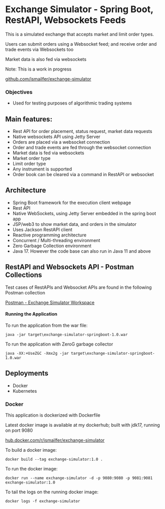 # Exchange Simulator - Spring Boot, RestAPI, Websockets Feeds

This is a simulated exchange that accepts market and limit order types.

Users can submit orders using a Websocket feed; and receive order and trade events via Websockets too

Market data is also fed via websockets

Note: This is a work in progress

[github.com/ismailfer/exchange-simulator](https://github.com/ismailfer/exchange-simulator)

### Objectives
- Used for testing purposes of algorithmic trading systems

## Main features:
- Rest API for order placement, status request, market data requests
- Native websockets API using Jetty Server
- Orders are placed via a websocket connection
- Order and trade events are fed through the websocket connection
- Market data is fed via websockets
- Market order type
- Limit order type
- Any instrument is supported
- Order book can be cleared via a command in RestAPI or websocket


## Architecture
- Spring Boot framework for the execution client webpage
- Rest API
- Native WebSockets, using Jetty Server embedded in the spring boot app
- JSP/web3 to show market data, and orders in the simulator
- Uses Jackson RestAPI client
- Reactive programming architecture
- Concurrent / Multi-threading environment
- Zero Garbage Collection environment
- Java 17. However the code base can also run in Java 11 and above

## RestAPI and Websockets API - Postman Collections

Test cases of RestAPIs and Websocket APIs are found in the following Postman collection

[Postman - Exchange Simulator Workspace](https://www.postman.com/restless-satellite-277762/workspace/exchange-simulator-workspace)


#### Running the Application

To run the application from the war file:

```text
java -jar target\exchange-simulator-springboot-1.0.war
```

To run the application with ZeroG garbage collector

```text
java -XX:+UseZGC -Xmx2g -jar target\exchange-simulator-springboot-1.0.war
```

## Deployments
- Docker
- Kubernetes

### Docker

This application is dockerized with Dockerfile

Latest docker image is available at my dockerhub; built with jdk17, running on port 9080

[hub.docker.com/r/ismailfer/exchange-simulator](https://hub.docker.com/r/ismailfer/exchange-simulator)


To build a docker image:

```text
docker build --tag exchange-simulator:1.0 .
```

To run the docker image:

```text
docker run --name exchange-simulator -d -p 9080:9080 -p 9081:9081 exchange-simulator:1.0
```

To tail the logs on the running docker image:

```text
docker logs -f exchange-simulator
```





